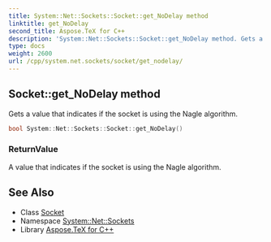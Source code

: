 ```yaml
---
title: System::Net::Sockets::Socket::get_NoDelay method
linktitle: get_NoDelay
second_title: Aspose.TeX for C++
description: 'System::Net::Sockets::Socket::get_NoDelay method. Gets a value that indicates if the socket is using the Nagle algorithm in C++.'
type: docs
weight: 2600
url: /cpp/system.net.sockets/socket/get_nodelay/
---
```

## Socket::get_NoDelay method


Gets a value that indicates if the socket is using the Nagle algorithm.

```cpp
bool System::Net::Sockets::Socket::get_NoDelay()
```


### ReturnValue

A value that indicates if the socket is using the Nagle algorithm.

## See Also

* Class [Socket](../)
* Namespace [System::Net::Sockets](../../)
* Library [Aspose.TeX for C++](../../../)
